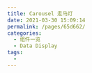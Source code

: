 ```yaml
---
title: Carousel 走马灯
date: 2021-03-30 15:09:14
permalink: /pages/65d662/
categories:
  - 组件一览
  - Data Display
tags:
  - 
---
```

